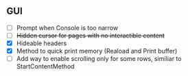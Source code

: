 ## GUI
- [ ] Prompt when Console is too narrow
- [ ] ~~Hidden cursor for pages with no interactible content~~
- [x] Hideable headers
- [x] Method to quick print memory (Reaload and Print buffer)
- [ ] Add way to enable scrolling only for some rows, similiar to StartContentMethod